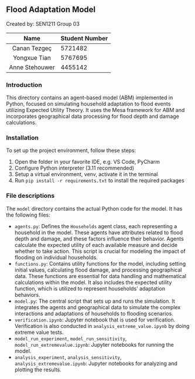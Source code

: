 ## Flood Adaptation Model
Created by: SEN1211 Group 03

|        Name        | Student Number |
|:------------------:|:--------|
|    Canan Tezgeç    | 5721482 |
|     Yongxue Tian   | 5767695 |
|   Anne Stehouwer   | 4455142 |

 
### Introduction
This directory contains an agent-based model (ABM) implemented in Python, focused on simulating household adaptation to flood events utilizing Expected Utility Theory. It uses the Mesa framework for ABM and incorporates geographical data processing for flood depth and damage calculations.

### Installation
To set up the project environment, follow these steps:
1. Open the folder in your favorite IDE, e.g. VS Code, PyCharm
2. Configure Python interpreter (3.11 recommended)
3. Setup a virtual environment, venv, activate it in the terminal
4. Run ```pip install -r requirements.txt``` to install the required packages

### File descriptions
The `model` directory contains the actual Python code for the model. It has the following files:
- `agents.py`: Defines the `Households` agent class, each representing a household in the model. These agents have attributes related to flood depth and damage, and these factors influence their behavior. Agents calculate the expected utility of each available measure and decide whether to take action. This script is crucial for modeling the impact of flooding on individual households.
- `functions.py`: Contains utility functions for the model, including setting initial values, calculating flood damage, and processing geographical data. These functions are essential for data handling and mathematical calculations within the model. It also includes the expected utility function, which is utilized to represent households' adaptation behaviors.
- `model.py`: The central script that sets up and runs the simulation. It integrates the agents and geographical data to simulate the complex interactions and adaptations of households to flooding scenarios.
- `verification.ipynb`: Jupyter notebook that is used for verification. Verification is also conducted in `analysis_extreme_value.ipynb` by doing extreme value tests.
- `model_run_experiment`, `model_run_sensitivity`, `model_run_extremevalue.ipynb`: Jupyter notebooks for running the model. 
- `analysis_experiment`,  `analysis_sensitivity`,  `analysis_extremevalue.ipynb`: Jupyter notebooks for analyzing and plotting the results.


